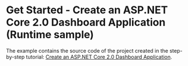 # Get Started - Create an ASP.NET Core 2.0 Dashboard Application (Runtime sample)


The example contains the source code of the project created in the step-by-step tutorial: [Create an ASP.NET Core 2.0 Dashboard Application](https://docs.devexpress.com/Dashboard/119284/getting-started/build-web-dashboard-applications/create-an-asp.net-core-dashboard-application).

